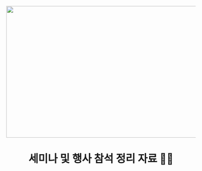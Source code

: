 <h1 align="center">
<br>
  <a href="#"><img src="https://www.nextdaily.co.kr/news/photo/202010/91320_109285.jpg" height="350" width="650"></a>
  <br>

  <br>
세미나 및 행사 참석 정리 자료 🧑‍💻
  <br>
</h1>
